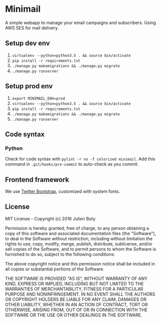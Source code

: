 # Minimail

A simple webapp to manage your email campaigns and subscribers. Using AWS SES for mail delivery.

## Setup dev env

1. `virtualenv --python=python3.5 . && source bin/activate`
2. `pip install -r requirements.txt`
3. `./manage.py makemigrations && ./manage.py migrate`
4. `./manage.py runserver`

## Setup prod env

1. `export MINIMAIL_ENV=prod`
2. `virtualenv --python=python3.5 . && source bin/activate`
3. `pip install -r requirements.txt`
4. `./manage.py makemigrations && ./manage.py migrate`
5. `./manage.py runserver`

## Code syntax

### Python

Check for code syntax with `pylint -r no -f colorized minimail`. Add this command in `.git/hooks/pre-commit` to auto-check as you commit.

## Frontend framework

We use [Twitter Bootstrap](http://getbootstrap.com/customize/?id=8c2854b0c5b8e7607cea7f997c40c761), customized with system fonts.

## License

MIT License - Copyright (c) 2016 Julien Buty

Permission is hereby granted, free of charge, to any person obtaining a copy
of this software and associated documentation files (the "Software"), to deal
in the Software without restriction, including without limitation the rights
to use, copy, modify, merge, publish, distribute, sublicense, and/or sell
copies of the Software, and to permit persons to whom the Software is
furnished to do so, subject to the following conditions:

The above copyright notice and this permission notice shall be included in all
copies or substantial portions of the Software.

THE SOFTWARE IS PROVIDED "AS IS", WITHOUT WARRANTY OF ANY KIND, EXPRESS OR
IMPLIED, INCLUDING BUT NOT LIMITED TO THE WARRANTIES OF MERCHANTABILITY,
FITNESS FOR A PARTICULAR PURPOSE AND NONINFRINGEMENT. IN NO EVENT SHALL THE
AUTHORS OR COPYRIGHT HOLDERS BE LIABLE FOR ANY CLAIM, DAMAGES OR OTHER
LIABILITY, WHETHER IN AN ACTION OF CONTRACT, TORT OR OTHERWISE, ARISING FROM,
OUT OF OR IN CONNECTION WITH THE SOFTWARE OR THE USE OR OTHER DEALINGS IN THE
SOFTWARE.
